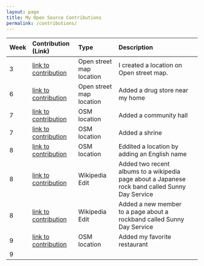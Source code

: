 ```yaml
---
layout: page
title: My Open Source Contributions
permalink: /contributions/
---
```


<!--
The first column, Contribution, must be a hyperlink to the actual contribution,
such as the Wikipedia edit or pull request, etc., with a suitable name.
Type of the contribution should be "Wikipedia edit", "OpenStreet Map feature",
"Project Documentation", "Project Code", "Blog Edit", etc.

The Description should include a brief summary of what you did.

Replace the first row below with your contribution and add new ones below it
following the same syntax.

-->





| Week | Contribution (Link)                                                                                | Type                     | Description                              |    |
|:-----|:---------------------------------------------------------------------------------------------------|:-------------------------|:-----------------------------------------|:---|
| 3    | [link to contribution](https://www.openstreetmap.org/user/Ks5810/history)                          | Open street map location | I created a location on Open street map. |    |
| 6    | [link to contribution](https://www.openstreetmap.org/changeset/81890437#map=19/34.74174/137.39309) | Open street map location | Added a drug store near my home          |    |
| 7    | [link to contribution](https://www.openstreetmap.org/changeset/82315498)                           | OSM location             | Added a community hall                   |    |
| 7    | [link to contribution](https://www.openstreetmap.org/changeset/82316134)                                                                           | OSM location  | Added a shrine |  |
| 8 | [link to contribution](https://www.openstreetmap.org/changeset/82410632#map=17/34.73589/137.40507)| OSM location|Eddited a location by adding an English name |
|8|[link to contribution](https://en.wikipedia.org/w/index.php?title=Sunny_Day_Service&oldid=946687467)|Wikipedia Edit|Added two recent albums to a wikipedia page about a Japanese rock band called Sunny Day Service||
8 |[link to contribution](https://en.wikipedia.org/w/index.php?title=Sunny_Day_Service&oldid=946689317)|Wikipedia Edit|Added a new member to a page about a rockband called Sunny Day Service|
| 9 |[link to contribution](https://www.openstreetmap.org/changeset/82622696)|OSM location| Added my favorite restaurant | |
| 9 ||||
